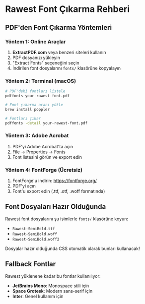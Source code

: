 # Rawest Font Çıkarma Rehberi

## PDF'den Font Çıkarma Yöntemleri

### Yöntem 1: Online Araçlar

1. **ExtractPDF.com** veya benzeri siteleri kullanın
2. PDF dosyanızı yükleyin
3. "Extract Fonts" seçeneğini seçin
4. İndirilen font dosyalarını `fonts/` klasörüne kopyalayın

### Yöntem 2: Terminal (macOS)

```bash
# PDF'deki fontları listele
pdffonts your-rawest-font.pdf

# Font çıkarma aracı yükle
brew install poppler

# Fontları çıkar
pdffonts -detail your-rawest-font.pdf
```

### Yöntem 3: Adobe Acrobat

1. PDF'yi Adobe Acrobat'ta açın
2. File → Properties → Fonts
3. Font listesini görün ve export edin

### Yöntem 4: FontForge (Ücretsiz)

1. FontForge'u indirin: https://fontforge.org/
2. PDF'yi açın
3. Font'u export edin (.ttf, .otf, .woff formatında)

## Font Dosyaları Hazır Olduğunda

Rawest font dosyalarını şu isimlerle `fonts/` klasörüne koyun:

- `Rawest-SemiBold.ttf`
- `Rawest-SemiBold.woff`
- `Rawest-SemiBold.woff2`

Dosyalar hazır olduğunda CSS otomatik olarak bunları kullanacak!

## Fallback Fontlar

Rawest yüklenene kadar bu fontlar kullanılıyor:

- **JetBrains Mono**: Monospace stili için
- **Space Grotesk**: Modern sans-serif için
- **Inter**: Genel kullanım için
